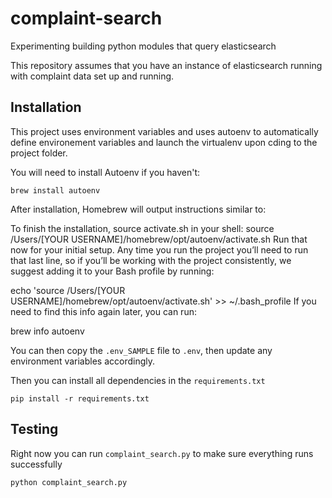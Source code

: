 # complaint-search
Experimenting building python modules that query elasticsearch

This repository assumes that you have an instance of elasticsearch running with complaint data set up and running.

## Installation

This project uses environment variables and uses autoenv to automatically define environement variables and launch the virtualenv upon cding to the project folder.

You will need to install Autoenv if you haven't:
```
brew install autoenv
```

After installation, Homebrew will output instructions similar to:

To finish the installation, source activate.sh in your shell:
  source /Users/[YOUR USERNAME]/homebrew/opt/autoenv/activate.sh
Run that now for your initial setup. Any time you run the project you’ll need to run that last line, so if you’ll be working with the project consistently, we suggest adding it to your Bash profile by running:

echo 'source /Users/[YOUR USERNAME]/homebrew/opt/autoenv/activate.sh' >> ~/.bash_profile
If you need to find this info again later, you can run:

brew info autoenv

You can then copy the `.env_SAMPLE` file to `.env`, then update any environment variables accordingly.

Then you can install all dependencies in the `requirements.txt`
```
pip install -r requirements.txt
```

## Testing
Right now you can run `complaint_search.py` to make sure everything runs successfully
```
python complaint_search.py
```